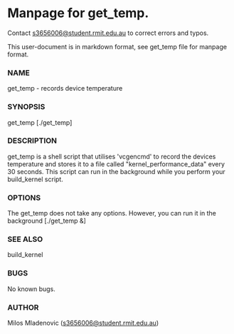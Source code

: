 # Manpage for get_temp.

Contact s3656006@student.rmit.edu.au to correct errors and typos.

This user-document is in markdown format, see get_temp file for manpage format.

### NAME

get_temp \- records device temperature

### SYNOPSIS

get_temp [./get_temp]

### DESCRIPTION

get_temp is a shell script that utilises 'vcgencmd' to record the devices temperature and stores it to a file called "kernel_performance_data" every 30 seconds. This script can run in the background while you perform your build_kernel script.

### OPTIONS

The get_temp does not take any options. However, you can run it in the background [./get_temp &]

### SEE ALSO

build_kernel

### BUGS

No known bugs.

### AUTHOR

Milos Mladenovic (s3656006@student.rmit.edu.au)
